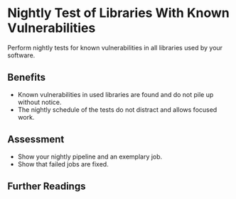 # Nightly Test of Libraries With Known Vulnerabilities

Perform nightly tests for known vulnerabilities in all libraries used by your software.

## Benefits

- Known vulnerabilities in used libraries are found and do not pile up without notice.
- The nightly schedule of the tests do not distract and allows focused work.

## Assessment

- Show your nightly pipeline and an exemplary job.
- Show that failed jobs are fixed.

## Further Readings

